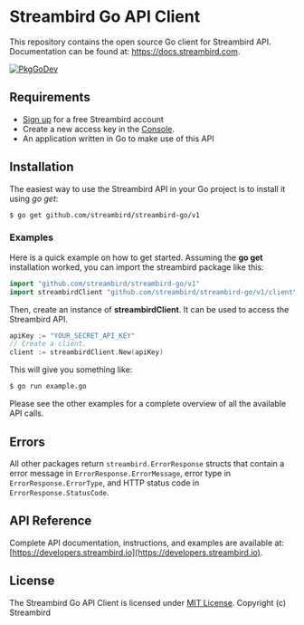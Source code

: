 # Streambird Go API Client

This repository contains the open source Go client for Streambird API. Documentation can be found at: https://docs.streambird.com.

[![PkgGoDev](https://pkg.go.dev/badge/github.com/streambird/streambird-go/v1)](https://pkg.go.dev/github.com/streambird/streambird-go/v1)

## Requirements

- [Sign up](https://www.streambird.io) for a free Streambird account
- Create a new access key in the [Console](https://app.streambird.com/).
- An application written in Go to make use of this API

## Installation

The easiest way to use the Streambird API in your Go project is to install it using *go get*:

```
$ go get github.com/streambird/streambird-go/v1
```

### Examples

Here is a quick example on how to get started. Assuming the **go get** installation worked, you can import the streambird package like this:

```go
import "github.com/streambird/streambird-go/v1"
import streambirdClient "github.com/streambird/streambird-go/v1/client"
```

Then, create an instance of **streambirdClient**. It can be used to access the Streambird API.

```go
apiKey := "YOUR_SECRET_API_KEY"
// Create a client.
client := streambirdClient.New(apiKey)

```

This will give you something like:

```bash
$ go run example.go
```

Please see the other examples for a complete overview of all the available API calls.

## Errors

All other packages return `streambird.ErrorResponse` structs that contain a error message in `ErrorResponse.ErrorMessage`, error type in `ErrorResponse.ErrorType`, and HTTP status code in `ErrorResponse.StatusCode`.

## API Reference

Complete API documentation, instructions, and examples are available at:
[https://developers.streambird.io](https://developers.streambird.io).

## License

The Streambird Go API Client is licensed under [MIT License](http://opensource.org/licenses/MIT). Copyright (c) Streambird
